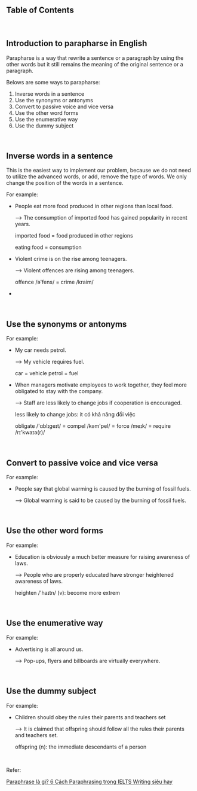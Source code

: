 



<br>

## Table of Contents




<br>

## Introduction to parapharse in English

Parapharse is a way that rewrite a sentence or a paragraph by using the other words but it still remains the meaning of the original sentence or a paragraph.

Belows are some ways to parapharse:
1. Inverse words in a sentence
2. Use the synonyms or antonyms
3. Convert to passive voice and vice versa
4. Use the other word forms
5. Use the enumerative way
6. Use the dummy subject


<br>

## Inverse words in a sentence

This is the easiest way to implement our problem, because we do not need to utilize the advanced words, or add, remove the type of words. We only change the position of the words in a sentence.

For example:

- People eat more food produced in other regions than local food.
    
    --> The consumption of imported food has gained popularity in recent years.

    imported food = food produced in other regions

    eating food = consumption

- Violent crime is on the rise among teenagers.

    --> Violent offences are rising among teenagers.

    offence /ə'fens/ = crime /kraim/

- 

<br>

## Use the synonyms or antonyms

For example:

- My car needs petrol.

    --> My vehicle requires fuel.

    car = vehicle
    petrol = fuel

- When managers motivate employees to work together, they feel more obligated to stay with the company.

    --> Staff are less likely to change jobs if cooperation is encouraged.

    less likely to change jobs: ít có khả năng đổi việc

    obligate /'ɑblɪgeɪt/ = compel /kəm'pel/ = force /meɪk/ = require /rɪ'kwaɪə(r)/


<br>

## Convert to passive voice and vice versa

For example:

- People say that global warming is caused by the burning of fossil fuels.

    --> Global warming is said to be caused by the burning of fossil fuels.


<br>

## Use the other word forms

For example:

- Education is obviously a much better measure for raising awareness of laws.

    --> People who are properly educated have stronger heightened awareness of laws.

    heighten /'haɪtn/ (v): become more extrem


<br>

## Use the enumerative way

For example:

- Advertising is all around us.

    --> Pop-ups, flyers and billboards are virtually everywhere.



<br>

## Use the dummy subject

For example:

- Children should obey the rules their parents and teachers set

    --> It is claimed that offspring should follow all the rules their parents and teachers set.

    offspring (n): the immediate descendants of a person


<br>

Refer:

[Paraphrase là gì? 6 Cách Paraphrasing trong IELTS Writing siêu hay](https://www.ieltsvietop.vn/tu-hoc-ielts/writing/cach-paraphrasing-trong-ielts-writing/)